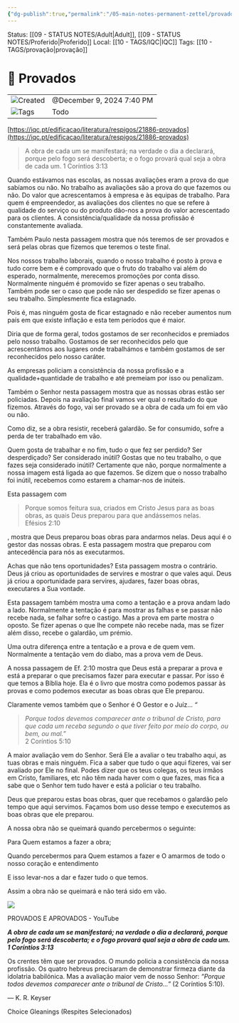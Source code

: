 ```yaml
---
{"dg-publish":true,"permalink":"/05-main-notes-permanent-zettel/provados/","tags":["provação"],"noteIcon":"outgoing"}
---
```


Status: [[09 - STATUS NOTES/Adult\|Adult]], [[09 - STATUS NOTES/Proferido\|Proferido]]
Local: [[10 - TAGS/IQC\|IQC]]
Tags: [[10 - TAGS/provação\|provação]]
# 📓 Provados

|                                                        |                           |
| ------------------------------------------------------ | ------------------------- |
| ![](Dashboard/Attachments/clock_gray%20225.svg)Created | @December 9, 2024 7:40 PM |
| ![](Dashboard/Attachments/list_gray%20959.svg)Tags     | Todo                      |

[https://iqc.pt/edificacao/literatura/respigos/21886-provados](https://iqc.pt/edificacao/literatura/respigos/21886-provados)

> A obra de cada um se manifestará; na verdade o dia a declarará, porque pelo fogo será descoberta; e o fogo provará qual seja a obra de cada um. 1 Coríntios 3:13

Quando estávamos nas escolas, as nossas avaliações eram a prova do que sabíamos ou não. No trabalho as avaliações são a prova do que fazemos ou não. Do valor que acrescentamos à empresa e às equipas de trabalho. Para quem é empreendedor, as avaliações dos clientes no que se refere à qualidade do serviço ou do produto dão-nos a prova do valor acrescentado para os clientes. A consistência/qualidade da nossa profissão é constantemente avaliada.

Também Paulo nesta passagem mostra que nós teremos de ser provados e será pelas obras que fizemos que teremos o teste final.

Nos nossos trabalho laborais, quando o nosso trabalho é posto à prova e tudo corre bem e é comprovado que o fruto do trabalho vai além do esperado, normalmente, merecemos promoções por conta disso. Normalmente ninguém é promovido se fizer apenas o seu trabalho. Também pode ser o caso que pode não ser despedido se fizer apenas o seu trabalho. Simplesmente fica estagnado.

Pois é, mas ninguém gosta de ficar estagnado e não receber aumentos num país em que existe inflação e esta tem períodos que é maior.

Diria que de forma geral, todos gostamos de ser reconhecidos e premiados pelo nosso trabalho. Gostamos de ser reconhecidos pelo que acrescentámos aos lugares onde trabalhámos e também gostamos de ser reconhecidos pelo nosso caráter.

As empresas policiam a consistência da nossa profissão e a qualidade+quantidade de trabalho e até premeiam por isso ou penalizam.

Também o Senhor nesta passagem mostra que as nossas obras estão ser policiadas. Depois na avaliação final vamos ver qual o resultado do que fizemos. Através do fogo, vai ser provado se a obra de cada um foi em vão ou não.

Como diz, se a obra resistir, receberá galardão. Se for consumido, sofre a perda de ter trabalhado em vão.

Quem gosta de trabalhar e no fim, tudo o que fez ser perdido? Ser desperdiçado? Ser considerado inútil? Gostas que no teu trabalho, o que fazes seja considerado inútil? Certamente que não, porque normalmente a nossa imagem está ligada ao que fazemos. Se dizem que o nosso trabalho foi inútil, recebemos como estarem a chamar-nos de inúteis.

Esta passagem com

> Porque somos feitura sua, criados em Cristo Jesus para as boas obras, as quais Deus preparou para que andássemos nelas.  
> Efésios 2:10

, mostra que Deus preparou boas obras para andarmos nelas. Deus aqui é o gestor das nossas obras. E esta passagem mostra que preparou com antecedência para nós as executarmos.

Achas que não tens oportunidades? Esta passagem mostra o contrário. Deus já criou as oportunidades de servires e mostrar o que vales aqui. Deus já criou a oportunidade para servires, ajudares, fazer boas obras, executares a Sua vontade.

Esta passagem também mostra uma como a tentação e a prova andam lado a lado. Normalmente a tentação é para mostrar as falhas e se passar não recebe nada, se falhar sofre o castigo. Mas a prova em parte mostra o oposto. Se fizer apenas o que lhe compete não recebe nada, mas se fizer além disso, recebe o galardão, um prémio.

Uma outra diferença entre a tentação e a prova e de quem vem. Normalmente a tentação vem do diabo, mas a prova vem de Deus.

A nossa passagem de Ef. 2:10 mostra que Deus está a preparar a prova e está a preparar o que precisamos fazer para executar e passar. Por isso é que temos a Bíblia hoje. Ela é o livro que mostra como podemos passar às provas e como podemos executar as boas obras que Ele preparou.

Claramente vemos também que o Senhor é O Gestor e o Juíz… _“_

> _Porque todos devemos comparecer ante o tribunal de Cristo, para que cada um receba segundo o que tiver feito por meio do corpo, ou bem, ou mal.”_  
> 2 Coríntios 5:10

A maior avaliação vem do Senhor. Será Ele a avaliar o teu trabalho aqui, as tuas obras e mais ninguém. Fica a saber que tudo o que aqui fizeres, vai ser avaliado por Ele no final. Podes dizer que os teus colegas, os teus irmãos em Cristo, familiares, etc não têm nada haver com o que fazes, mas fica a sabe que o Senhor tem tudo haver e está a policiar o teu trabalho.

Deus que preparou estas boas obras, quer que recebamos o galardão pelo tempo que aqui servimos. Façamos bom uso desse tempo e executemos as boas obras que ele preparou.

A nossa obra não se queimará quando percebermos o seguinte:

Para Quem estamos a fazer a obra;

Quando percebermos para Quem estamos a fazer e O amarmos de todo o nosso coração e entendimento

E isso levar-nos a dar e fazer tudo o que temos.

Assim a obra não se queimará e não terá sido em vão.

[![](Dashboard/Attachments/maxresdefault.jpeg)](https://i.ytimg.com/vi/G5s_Rp_CQhk/maxresdefault.jpg)

PROVADOS E APROVADOS - YouTube

_**A obra de cada um se manifestará; na verdade o dia a declarará, porque pelo fogo será descoberta; e o fogo provará qual seja a obra de cada um. 1 Coríntios 3:13**_

Os crentes têm que ser provados. O mundo policia a consistência da nossa profissão. Os quatro hebreus precisaram de demonstrar firmeza diante da idolatria babilónica. Mas a avaliação maior vem de nosso Senhor: _“Porque todos devemos comparecer ante o tribunal de Cristo…”_ (2 Coríntios 5:10).

— K. R. Keyser

Choice Gleanings (Respites Selecionados)